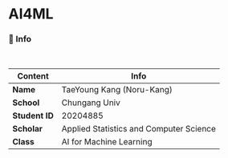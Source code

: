 # AI4ML   
### 🔎 Info

<br>

|     Content    |           Info              |
|----------------|-------------------------------|
| **Name**       | TaeYoung Kang (Noru-Kang)     |
| **School**     | Chungang Univ                 |
| **Student ID** | 20204885                      |
| **Scholar**    | Applied Statistics and Computer Science |
| **Class**      | AI for Machine Learning       |

<br>

